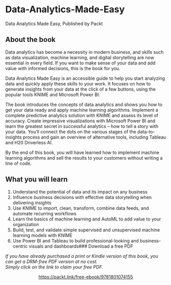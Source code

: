 


# Data-Analytics-Made-Easy
Data Analytics Made Easy, Published by Packt


## About the book
Data analytics has become a necessity in modern business, and skills such as data visualization, machine learning, and digital storytelling are now essential in every field. If you want to make sense of your data and add value with informed decisions, this is the book for you.

Data Analytics Made Easy is an accessible guide to help you start analyzing data and quickly apply these skills to your work. It focuses on how to generate insights from your data at the click of a few buttons, using the popular tools KNIME and Microsoft Power BI.

The book introduces the concepts of data analytics and shows you how to get your data ready and apply machine learning algorithms. Implement a complete predictive analytics solution with KNIME and assess its level of accuracy. Create impressive visualizations with Microsoft Power BI and learn the greatest secret in successful analytics – how to tell a story with your data. You’ll connect the dots on the various stages of the data-to-insights process and gain an overview of alternative tools, including Tableau and H20 Driverless AI.

By the end of this book, you will have learned how to implement machine learning algorithms and sell the results to your customers without writing a line of code.


## What you will learn
1. Understand the potential of data and its impact on any business
2. Influence business decisions with effective data storytelling when delivering insights
3. Use KNIME to import, clean, transform, combine data feeds, and automate recurring workflows
4. Learn the basics of machine learning and AutoML to add value to your organization
5. Build, test, and validate simple supervised and unsupervised machine learning models with KNIME
6. Use Power BI and Tableau to build professional-looking and business-centric visuals and dashboards### Download a free PDF

 <i>If you have already purchased a print or Kindle version of this book, you can get a DRM-free PDF version at no cost.<br>Simply click on the link to claim your free PDF.</i>
<p align="center"> <a href="https://packt.link/free-ebook/9781801074155">https://packt.link/free-ebook/9781801074155 </a> </p>